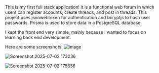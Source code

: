 This is my first full stack application! It is a functional web forum in which users can register accounts, create threads, and post in threads.
This project uses jsonwebtoken for authentication and bcryptjs to hash user passwords. Prisma is used to store data in a PostgreSQL database.

I kept the front end very simple, mainly because I wanted to focus on learning back end development.

Here are some screenshots:
![image](https://github.com/user-attachments/assets/421970ba-5181-4f42-aa38-7ebf46531592)

![Screenshot 2025-07-02 173036](https://github.com/user-attachments/assets/b4b85481-f5e4-455a-933a-4dcfd2d4a2a4)

![Screenshot 2025-07-02 175656](https://github.com/user-attachments/assets/a3baf66c-fc3b-4d1f-9ed6-dab81824d2c0)
